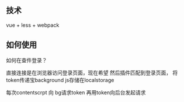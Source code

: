 ## 技术
vue + less + webpack

## 如何使用
如何在查件登录？

直接连接是在浏览器访问登录页面，现在希望
然后插件匹配到登录页面，
将token传递宝background js存储在localstorage

每次contentscrpt 向 bg请求token
再用token向后台发起请求


